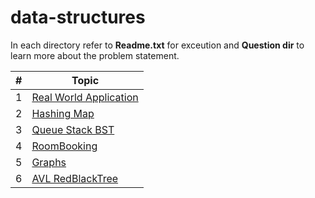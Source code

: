 # data-structures

In each directory refer to **Readme.txt** for exceution  and **Question dir** to learn more about the problem statement.


| #  |  Topic |
|---|---|
|1|<a href="Real World Application">Real World Application</a>|
|2|<a href="Hashing Map">Hashing Map</a>|
|3|<a href="Queue Stack BST">Queue Stack BST</a>|
|4|<a href="RoomBooking">RoomBooking</a>|
|5|<a href="Graphs">Graphs</a>|
|6|<a href="AVL RedBlackTree ">AVL RedBlackTree </a>|
